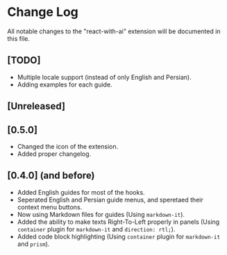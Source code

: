 # Change Log

All notable changes to the "react-with-ai" extension will be documented in this file.

## [TODO]

- Multiple locale support (instead of only English and Persian).
- Adding examples for each guide.

## [Unreleased]

## [0.5.0]

- Changed the icon of the extension.
- Added proper changelog.

## [0.4.0] (and before)

- Added English guides for most of the hooks.
- Seperated English and Persian guide menus, and speretaed their context menu buttons.
- Now using Markdown files for guides (Using `markdown-it`).
- Added the ability to make texts Right-To-Left properly in panels (Using `container` plugin for `markdown-it` and `direction: rtl;`).
- Added code block highlighting (Using `container` plugin for `markdown-it` and `prism`).